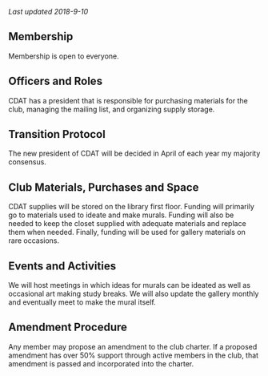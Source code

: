 *Last updated 2018-9-10*

## Membership
Membership is open to everyone.

## Officers and Roles
CDAT has a president that is responsible for purchasing materials for the club, managing the mailing list, and organizing supply storage.

## Transition Protocol
The new president of CDAT will be decided in April of each year my majority consensus.

## Club Materials, Purchases and Space
CDAT supplies will be stored on the library first floor. Funding will primarily go to materials used to ideate and make murals. Funding will also be needed to keep the closet supplied with adequate materials and replace them when needed. Finally, funding will be used for gallery materials on rare occasions. 

## Events and Activities
We will host meetings in which ideas for murals can be ideated as well as occasional art making study breaks. We will also update the gallery monthly and eventually meet to make the mural itself. 

## Amendment Procedure
Any member may propose an amendment to the club charter. If a proposed amendment has over 50% support through active members in the club, that amendment is passed and incorporated into the charter.
